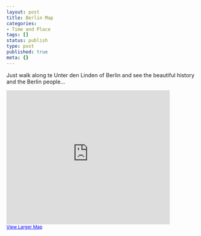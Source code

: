 ```yaml
---
layout: post
title: Berlin Map
categories:
- Time and Place
tags: []
status: publish
type: post
published: true
meta: {}
---
```

Just walk along te Unter den Linden of Berlin and see the beautiful history and the Berlin people...

<iframe width="425" height="350" frameborder="0" scrolling="no" marginheight="0" marginwidth="0" src="http://maps.google.com/maps?q=http:%2F%2Fbbs.keyhole.com%2Fubb%2Fdownload.php%3FNumber%3D1139232&amp;t=k&amp;om=1&amp;ie=UTF8&amp;ll=52.515992,13.383244&amp;spn=0.017148,0.103704&amp;output=embed&amp;s=AARTsJqTXyZzjlqtZJ7mN_P7RMSwJ5xrUg"></iframe><br /><small><a href="http://maps.google.com/maps?q=http:%2F%2Fbbs.keyhole.com%2Fubb%2Fdownload.php%3FNumber%3D1139232&amp;t=k&amp;om=1&amp;ie=UTF8&amp;ll=52.515992,13.383244&amp;spn=0.017148,0.103704&amp;source=embed" style="color:#0000FF;text-align:left">View Larger Map</a></small>
